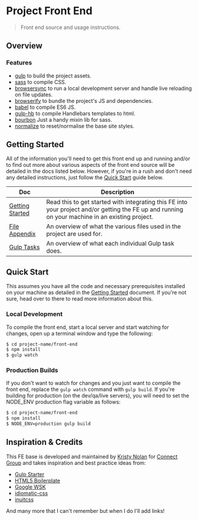 # Project Front End

> Front end source and usage instructions.

## Overview

### Features

- [gulp](http://gulpjs.com/) to build the project assets.
- [sass](http://sass-lang.com/) to compile CSS.
- [browsersync](http://www.browsersync.io/) to run a local development server and handle live reloading on file updates.
- [browserify](http://browserify.org/) to bundle the project's JS and dependencies.
- [babel](https://babeljs.io/) to compile ES6 JS.
- [gulp-hb](https://github.com/shannonmoeller/gulp-hb) to compile Handlebars templates to html.
- [bourbon](http://bourbon.io/) Just a handy mixin lib for sass.
- [normalize](https://github.com/necolas/normalize.css) to reset/normalise the base site styles.

## Getting Started

All of the information you'll need to get this front end up and running and/or to find out more about various aspects of the front end source will be detailed in the docs listed below. However, if you're in a rush and don't need any detailed instructions, just follow the [Quick Start](#quick-start) guide below.

Doc | Description
----| -----------
[Getting Started](docs/getting-started.md) | Read this to get started with integrating this FE into your project and/or getting the FE up and running on your machine in an existing project.
[File Appendix](docs/file-appendix.md) | An overview of what the various files used in the project are used for.
[Gulp Tasks](docs/tasks.md) | An overview of what each individual Gulp task does.

## Quick Start

This assumes you have all the code and necessary prerequisites installed on your machine as detailed in the [Getting Started](docs/getting-started.md) document. If you're not sure, head over to there to read more information about this.

### Local Development
To compile the front end, start a local server and start watching for changes, open up a terminal window and type the following:

```sh
$ cd project-name/front-end
$ npm install
$ gulp watch
```

### Production Builds
If you don't want to watch for changes and you just want to compile the front end, replace the `gulp watch` command with `gulp build`. If you're building for production (on the dev/qa/live servers), you will need to set the NODE_ENV production flag variable as follows:

```sh
$ cd project-name/front-end
$ npm install
$ NODE_ENV=production gulp build
```

## Inspiration & Credits

This FE base is developed and maintained by [Kristy Nolan](https://github.com/kristyanne) for [Connect Group](http://www.connect-group.com/) and takes inspiration and best practice ideas from:

- [Gulp Starter](https://github.com/vigetlabs/gulp-starter)
- [HTML5 Boilerplate](https://html5boilerplate.com/)
- [Google WSK](https://github.com/google/web-starter-kit/blob/master/docs/install.md)
- [idiomatic-css](https://github.com/necolas/idiomatic-css)
- [inuitcss](https://github.com/inuitcss)

And many more that I can't remember but when I do I'll add links!
